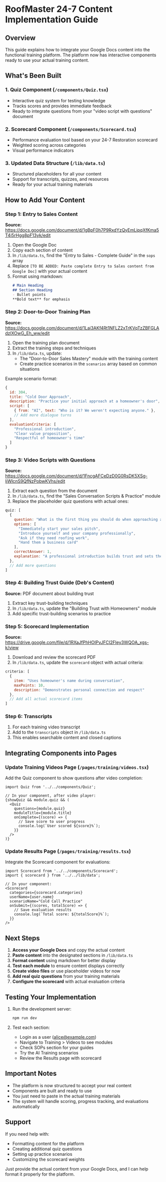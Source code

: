 # RoofMaster 24-7 Content Implementation Guide

## Overview
This guide explains how to integrate your Google Docs content into the functional training platform. The platform now has interactive components ready to use your actual training content.

## What's Been Built

### 1. Quiz Component (`/components/Quiz.tsx`)
- Interactive quiz system for testing knowledge
- Tracks scores and provides immediate feedback
- Ready to integrate questions from your "video script with questions" document

### 2. Scorecard Component (`/components/Scorecard.tsx`)
- Performance evaluation tool based on your 24-7 Restoration scorecard
- Weighted scoring across categories
- Visual performance indicators

### 3. Updated Data Structure (`/lib/data.ts`)
- Structured placeholders for all your content
- Support for transcripts, quizzes, and resources
- Ready for your actual training materials

## How to Add Your Content

### Step 1: Entry to Sales Content
**Source:** https://docs.google.com/document/d/1gBpF0h7P9RxdYzQyEmLipqXfKma5T4i5rHgg8pF13yk/edit

1. Open the Google Doc
2. Copy each section of content
3. In `/lib/data.ts`, find the "Entry to Sales - Complete Guide" in the `sops` array
4. Replace `[TO BE ADDED: Paste complete Entry to Sales content from Google Doc]` with your actual content
5. Format using markdown:
   ```markdown
   # Main Heading
   ## Section Heading
   - Bullet points
   **Bold text** for emphasis
   ```

### Step 2: Door-to-Door Training Plan
**Source:** https://docs.google.com/document/d/1Lai3AKf4Rt1NFLZ2xTrKVqTzZBFGLAdzlXOwG_Eh_ww/edit

1. Open the training plan document
2. Extract the training steps and techniques
3. In `/lib/data.ts`, update:
   - The "Door-to-Door Sales Mastery" module with the training content
   - Create practice scenarios in the `scenarios` array based on common situations

Example scenario format:
```javascript
{
  id: 304,
  title: "Cold Door Approach",
  description: "Practice your initial approach at a homeowner's door",
  script: [
    { from: "AI", text: "Who is it? We weren't expecting anyone." },
    // Add more dialogue turns
  ],
  evaluationCriteria: [
    "Professional introduction",
    "Clear value proposition",
    "Respectful of homeowner's time"
  ]
}
```

### Step 3: Video Scripts with Questions
**Source:** https://docs.google.com/document/d/1FncgAFCeDzD0G0RsDK5XSg-IjWlcnS9QfNzPobwKVhs/edit

1. Extract each question from the document
2. In `/lib/data.ts`, find the "Sales Conversation Scripts & Practice" module
3. Replace the placeholder quiz questions with actual ones:

```javascript
quiz: [
  {
    question: "What is the first thing you should do when approaching a home?",
    options: [
      "Immediately start your sales pitch",
      "Introduce yourself and your company professionally",
      "Ask if they need roofing work",
      "Hand them a business card"
    ],
    correctAnswer: 1,
    explanation: "A professional introduction builds trust and sets the right tone for the conversation."
  },
  // Add more questions
]
```

### Step 4: Building Trust Guide (Deb's Content)
**Source:** PDF document about building trust

1. Extract key trust-building techniques
2. In `/lib/data.ts`, update the "Building Trust with Homeowners" module
3. Add specific trust-building scenarios to practice

### Step 5: Scorecard Implementation
**Source:** https://drive.google.com/file/d/1RXaJfPhHOIPvJFCI2FIey3WQOA_xgs-k/view

1. Download and review the scorecard PDF
2. In `/lib/data.ts`, update the `scorecard` object with actual criteria:

```javascript
criteria: [
  {
    item: "Uses homeowner's name during conversation",
    maxPoints: 10,
    description: "Demonstrates personal connection and respect"
  },
  // Add all actual scorecard items
]
```

### Step 6: Transcripts
1. For each training video transcript
2. Add to the `transcripts` object in `/lib/data.ts`
3. This enables searchable content and closed captions

## Integrating Components into Pages

### Update Training Videos Page (`/pages/training/videos.tsx`)
Add the Quiz component to show questions after video completion:

```tsx
import Quiz from '../../components/Quiz';

// In your component, after video player:
{showQuiz && module.quiz && (
  <Quiz
    questions={module.quiz}
    moduleTitle={module.title}
    onComplete={(score) => {
      // Save score to user progress
      console.log(`User scored ${score}%`);
    }}
  />
)}
```

### Update Results Page (`/pages/training/results.tsx`)
Integrate the Scorecard component for evaluations:

```tsx
import Scorecard from '../../components/Scorecard';
import { scorecard } from '../../lib/data';

// In your component:
<Scorecard
  categories={scorecard.categories}
  userName={user.name}
  scenarioName="Cold Call Practice"
  onSubmit={(scores, totalScore) => {
    // Save evaluation results
    console.log(`Total score: ${totalScore}%`);
  }}
/>
```

## Next Steps

1. **Access your Google Docs** and copy the actual content
2. **Paste content** into the designated sections in `/lib/data.ts`
3. **Format content** using markdown for better display
4. **Test each module** to ensure content displays correctly
5. **Create video files** or use placeholder videos for now
6. **Add real quiz questions** from your training materials
7. **Configure the scorecard** with actual evaluation criteria

## Testing Your Implementation

1. Run the development server:
   ```bash
   npm run dev
   ```

2. Test each section:
   - Login as a user (alice@example.com)
   - Navigate to Training > Videos to see modules
   - Check SOPs section for your guides
   - Try the AI Training scenarios
   - Review the Results page with scorecard

## Important Notes

- The platform is now structured to accept your real content
- Components are built and ready to use
- You just need to paste in the actual training materials
- The system will handle scoring, progress tracking, and evaluations automatically

## Support

If you need help with:
- Formatting content for the platform
- Creating additional quiz questions
- Setting up practice scenarios
- Customizing the scorecard weights

Just provide the actual content from your Google Docs, and I can help format it properly for the platform.
